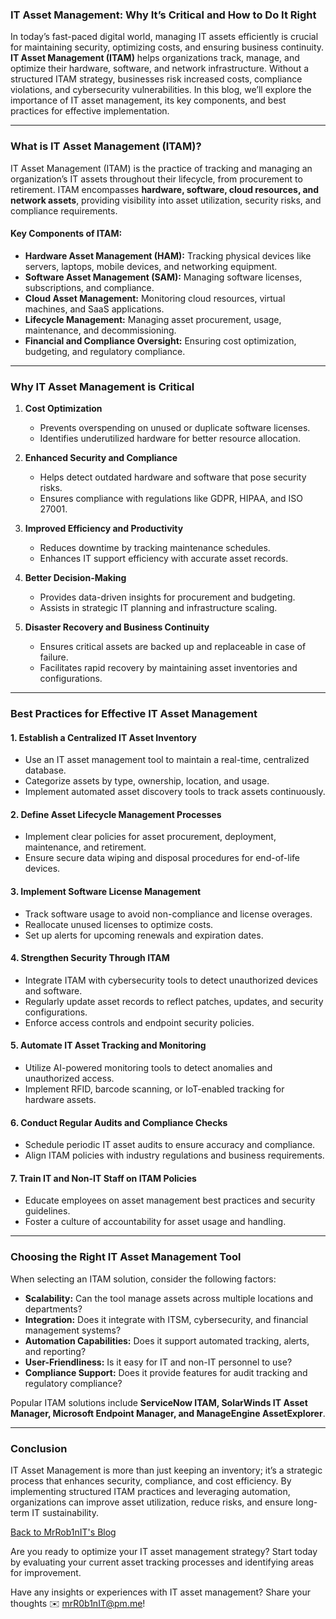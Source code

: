 ### **IT Asset Management: Why It’s Critical and How to Do It Right**

In today’s fast-paced digital world, managing IT assets efficiently is crucial for maintaining security, optimizing costs, and ensuring business continuity. **IT Asset Management (ITAM)** helps organizations track, manage, and optimize their hardware, software, and network infrastructure. Without a structured ITAM strategy, businesses risk increased costs, compliance violations, and cybersecurity vulnerabilities. In this blog, we’ll explore the importance of IT asset management, its key components, and best practices for effective implementation.

---

### **What is IT Asset Management (ITAM)?**
IT Asset Management (ITAM) is the practice of tracking and managing an organization’s IT assets throughout their lifecycle, from procurement to retirement. ITAM encompasses **hardware, software, cloud resources, and network assets**, providing visibility into asset utilization, security risks, and compliance requirements.

#### **Key Components of ITAM:**
- **Hardware Asset Management (HAM):** Tracking physical devices like servers, laptops, mobile devices, and networking equipment.
- **Software Asset Management (SAM):** Managing software licenses, subscriptions, and compliance.
- **Cloud Asset Management:** Monitoring cloud resources, virtual machines, and SaaS applications.
- **Lifecycle Management:** Managing asset procurement, usage, maintenance, and decommissioning.
- **Financial and Compliance Oversight:** Ensuring cost optimization, budgeting, and regulatory compliance.

---

### **Why IT Asset Management is Critical**
1. **Cost Optimization**  
   - Prevents overspending on unused or duplicate software licenses.
   - Identifies underutilized hardware for better resource allocation.
   
2. **Enhanced Security and Compliance**  
   - Helps detect outdated hardware and software that pose security risks.
   - Ensures compliance with regulations like GDPR, HIPAA, and ISO 27001.
   
3. **Improved Efficiency and Productivity**  
   - Reduces downtime by tracking maintenance schedules.
   - Enhances IT support efficiency with accurate asset records.
   
4. **Better Decision-Making**  
   - Provides data-driven insights for procurement and budgeting.
   - Assists in strategic IT planning and infrastructure scaling.
   
5. **Disaster Recovery and Business Continuity**  
   - Ensures critical assets are backed up and replaceable in case of failure.
   - Facilitates rapid recovery by maintaining asset inventories and configurations.

---

### **Best Practices for Effective IT Asset Management**
#### **1. Establish a Centralized IT Asset Inventory**
- Use an IT asset management tool to maintain a real-time, centralized database.
- Categorize assets by type, ownership, location, and usage.
- Implement automated asset discovery tools to track assets continuously.

#### **2. Define Asset Lifecycle Management Processes**
- Implement clear policies for asset procurement, deployment, maintenance, and retirement.
- Ensure secure data wiping and disposal procedures for end-of-life devices.

#### **3. Implement Software License Management**
- Track software usage to avoid non-compliance and license overages.
- Reallocate unused licenses to optimize costs.
- Set up alerts for upcoming renewals and expiration dates.

#### **4. Strengthen Security Through ITAM**
- Integrate ITAM with cybersecurity tools to detect unauthorized devices and software.
- Regularly update asset records to reflect patches, updates, and security configurations.
- Enforce access controls and endpoint security policies.

#### **5. Automate IT Asset Tracking and Monitoring**
- Utilize AI-powered monitoring tools to detect anomalies and unauthorized access.
- Implement RFID, barcode scanning, or IoT-enabled tracking for hardware assets.

#### **6. Conduct Regular Audits and Compliance Checks**
- Schedule periodic IT asset audits to ensure accuracy and compliance.
- Align ITAM policies with industry regulations and business requirements.

#### **7. Train IT and Non-IT Staff on ITAM Policies**
- Educate employees on asset management best practices and security guidelines.
- Foster a culture of accountability for asset usage and handling.

---

### **Choosing the Right IT Asset Management Tool**
When selecting an ITAM solution, consider the following factors:
- **Scalability:** Can the tool manage assets across multiple locations and departments?
- **Integration:** Does it integrate with ITSM, cybersecurity, and financial management systems?
- **Automation Capabilities:** Does it support automated tracking, alerts, and reporting?
- **User-Friendliness:** Is it easy for IT and non-IT personnel to use?
- **Compliance Support:** Does it provide features for audit tracking and regulatory compliance?

Popular ITAM solutions include **ServiceNow ITAM, SolarWinds IT Asset Manager, Microsoft Endpoint Manager, and ManageEngine AssetExplorer**.

---

### **Conclusion**
IT Asset Management is more than just keeping an inventory; it’s a strategic process that enhances security, compliance, and cost efficiency. By implementing structured ITAM practices and leveraging automation, organizations can improve asset utilization, reduce risks, and ensure long-term IT sustainability.

[Back to MrRob1nIT's Blog](https://mrrobinit.github.io/MrRob1nIT/)

Are you ready to optimize your IT asset management strategy? Start today by evaluating your current asset tracking processes and identifying areas for improvement.

Have any insights or experiences with IT asset management? Share your thoughts ✉️ [mrR0b1nIT@pm.me](mailto:mrR0b1nIT@pm.me)!

